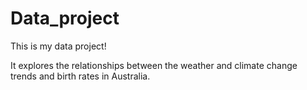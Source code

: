 # Data_project

This is my data project!

It explores the relationships between the weather and climate change trends and birth rates in Australia.